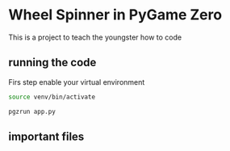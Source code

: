 # Wheel Spinner in PyGame Zero
This is a project to teach the youngster how to code

## running the code
Firs step enable your virtual environment
```bash
source venv/bin/activate
```

```bash
pgzrun app.py 
```

## important files

